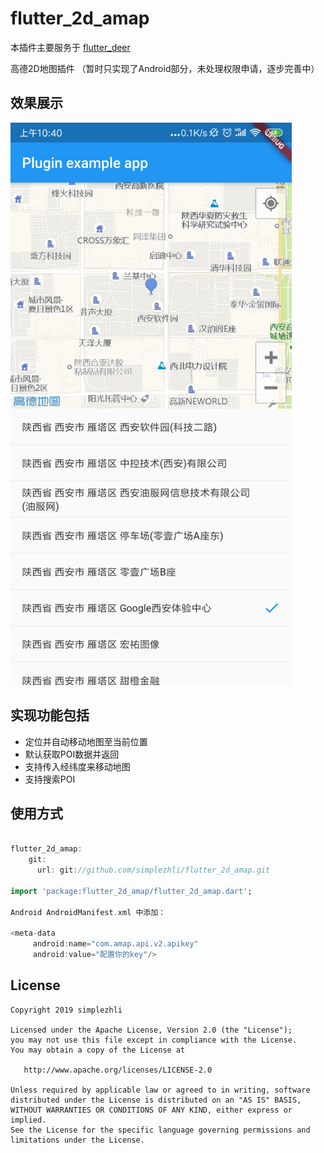 # flutter_2d_amap

本插件主要服务于 [flutter_deer](https://github.com/simplezhli/flutter_deer)

高德2D地图插件 （暂时只实现了Android部分，未处理权限申请，逐步完善中）

## 效果展示

<img src="preview/Screenshot_1.jpg" width="450px"/>

## 实现功能包括

* 定位并自动移动地图至当前位置
* 默认获取POI数据并返回
* 支持传入经纬度来移动地图
* 支持搜索POI

## 使用方式

```dart

flutter_2d_amap:
    git:
      url: git://github.com/simplezhli/flutter_2d_amap.git

import 'package:flutter_2d_amap/flutter_2d_amap.dart';

Android AndroidManifest.xml 中添加：

<meta-data
     android:name="com.amap.api.v2.apikey"
     android:value="配置你的key"/>
```

## License

	Copyright 2019 simplezhli

    Licensed under the Apache License, Version 2.0 (the "License");
    you may not use this file except in compliance with the License.
    You may obtain a copy of the License at

       http://www.apache.org/licenses/LICENSE-2.0

    Unless required by applicable law or agreed to in writing, software
    distributed under the License is distributed on an "AS IS" BASIS,
    WITHOUT WARRANTIES OR CONDITIONS OF ANY KIND, either express or implied.
    See the License for the specific language governing permissions and
    limitations under the License.
